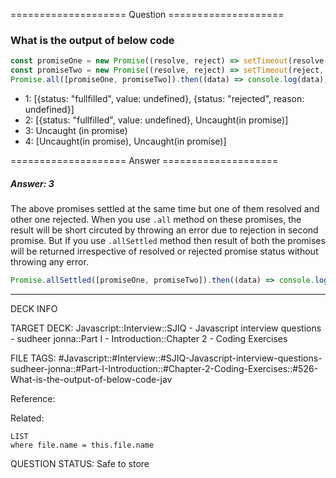 ==================== Question ====================  

### What is the output of below code

```javascript
const promiseOne = new Promise((resolve, reject) => setTimeout(resolve, 4000));
const promiseTwo = new Promise((resolve, reject) => setTimeout(reject, 4000));
Promise.all([promiseOne, promiseTwo]).then((data) => console.log(data));
```

- 1: [{status: "fullfilled", value: undefined}, {status: "rejected", reason:
  undefined}]
- 2: [{status: "fullfilled", value: undefined}, Uncaught(in promise)]
- 3: Uncaught (in promise)
- 4: [Uncaught(in promise), Uncaught(in promise)]  

==================== Answer ====================  

##### Answer: 3

The above promises settled at the same time but one of them resolved and other
one rejected. When you use `.all` method on these promises, the result will be
short circuted by throwing an error due to rejection in second promise. But If
you use `.allSettled` method then result of both the promises will be returned
irrespective of resolved or rejected promise status without throwing any error.

```javascript
Promise.allSettled([promiseOne, promiseTwo]).then((data) => console.log(data));
```

---

DECK INFO

TARGET DECK: Javascript::Interview::SJIQ - Javascript interview questions -
sudheer jonna::Part I - Introduction::Chapter 2 - Coding Exercises

FILE TAGS:
#Javascript::#Interview::#SJIQ-Javascript-interview-questions-sudheer-jonna::#Part-I-Introduction::#Chapter-2-Coding-Exercises::#526-What-is-the-output-of-below-code-jav

Reference:

Related:

```dataview
LIST
where file.name = this.file.name
```

QUESTION STATUS: Safe to store
